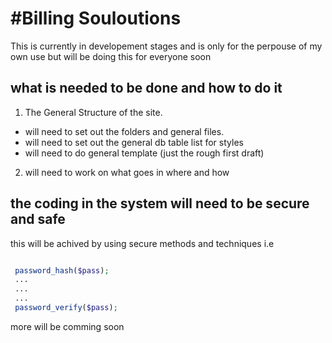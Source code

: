 #Billing Souloutions
==================

This is currently in developement stages and is only for the perpouse of my own use but will be doing this for everyone soon

## what is needed to be done and how to do it

1. The General Structure of the site.
  * will need to set out the folders and general files.
  * will need to set out the general db table list for styles
  * will need to do general template (just the rough first draft)
2. will need to work on what goes in where and how


## the coding in the system will need to be secure and safe

this will be achived by using secure methods and techniques i.e

```PHP

 password_hash($pass);
 ...
 ...
 ...
 password_verify($pass);
```
more will be comming soon
